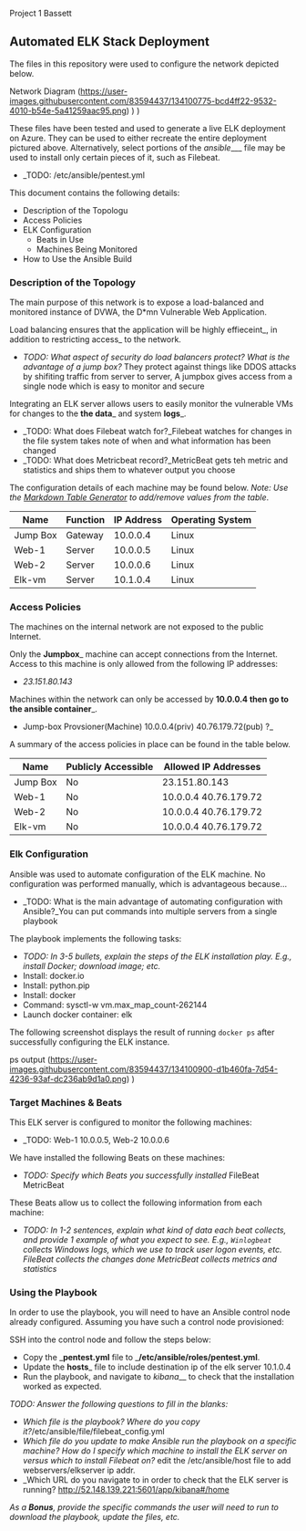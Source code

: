 Project 1 Bassett
## Automated ELK Stack Deployment

The files in this repository were used to configure the network depicted below.

Network Diagram (https://user-images.githubusercontent.com/83594437/134100775-bcd4ff22-9532-4010-b54e-5a41259aac95.png)
)
)

These files have been tested and used to generate a live ELK deployment on Azure. They can be used to either recreate the entire deployment pictured above. Alternatively, select portions of the _ansible____ file may be used to install only certain pieces of it, such as Filebeat.

  - _TODO: /etc/ansible/pentest.yml

This document contains the following details:
- Description of the Topologu
- Access Policies
- ELK Configuration
  - Beats in Use
  - Machines Being Monitored
- How to Use the Ansible Build


### Description of the Topology

The main purpose of this network is to expose a load-balanced and monitored instance of DVWA, the D*mn Vulnerable Web Application.

Load balancing ensures that the application will be highly effieceint_, in addition to restricting access_ to the network.
- _TODO: What aspect of security do load balancers protect? What is the advantage of a jump box?_ They protect against things like DDOS attacks by shifiting traffic
from server to server, A jumpbox gives access from a single node which is easy to monitor and secure

Integrating an ELK server allows users to easily monitor the vulnerable VMs for changes to the __the data___ and system __logs___.
- _TODO: What does Filebeat watch for?_Filebeat watches for changes in the file system takes note of when and what information has been changed
- _TODO: What does Metricbeat record?_MetricBeat gets teh metric and statistics and ships them to whatever output you choose

The configuration details of each machine may be found below.
_Note: Use the [Markdown Table Generator](http://www.tablesgenerator.com/markdown_tables) to add/remove values from the table_.

| Name     | Function | IP Address | Operating System |
|----------|----------|------------|------------------|
|Jump Box  | Gateway  | 10.0.0.4   | Linux            |
|Web-1     | Server   | 10.0.0.5   | Linux            |
|Web-2     | Server   | 10.0.0.6   | Linux            |
|Elk-vm    | Server   | 10.1.0.4   | Linux            |

### Access Policies

The machines on the internal network are not exposed to the public Internet. 

Only the __Jumpbox___ machine can accept connections from the Internet. Access to this machine is only allowed from the following IP addresses:
- _23.151.80.143_

Machines within the network can only be accessed by __10.0.0.4 then go to the ansible container___.
- Jump-box Provsioner(Machine) 10.0.0.4(priv)  40.76.179.72(pub) ?_

A summary of the access policies in place can be found in the table below.

| Name     | Publicly Accessible | Allowed IP Addresses |
|----------|---------------------|----------------------|
| Jump Box | No                  | 23.151.80.143        |
| Web-1    | No                  | 10.0.0.4 40.76.179.72|
| Web-2    | No                  | 10.0.0.4 40.76.179.72|
| Elk-vm   | No                  | 10.0.0.4 40.76.179.72|
### Elk Configuration

Ansible was used to automate configuration of the ELK machine. No configuration was performed manually, which is advantageous because...
- _TODO: What is the main advantage of automating configuration with Ansible?_You can put commands into multiple servers from a single playbook

The playbook implements the following tasks:
- _TODO: In 3-5 bullets, explain the steps of the ELK installation play. E.g., install Docker; download image; etc._
- Install: docker.io
- Install: python.pip
- Install: docker
- Command: sysctl-w vm.max_map_count-262144
- Launch docker container: elk

The following screenshot displays the result of running `docker ps` after successfully configuring the ELK instance.

ps output
(https://user-images.githubusercontent.com/83594437/134100900-d1b460fa-7d54-4236-93af-dc236ab9d1a0.png)
)

### Target Machines & Beats
This ELK server is configured to monitor the following machines:
- _TODO: Web-1 10.0.0.5, Web-2 10.0.0.6

We have installed the following Beats on these machines:
- _TODO: Specify which Beats you successfully installed_ FileBeat MetricBeat

These Beats allow us to collect the following information from each machine:
- _TODO: In 1-2 sentences, explain what kind of data each beat collects, and provide 1 example of what you expect to see. E.g., `Winlogbeat` collects Windows logs, which we use to track user logon events, etc.
FileBeat collects the changes done MetricBeat collects metrics and statistics_

### Using the Playbook
In order to use the playbook, you will need to have an Ansible control node already configured. Assuming you have such a control node provisioned: 

SSH into the control node and follow the steps below:
- Copy the ___pentest.yml__ file to ___/etc/ansible/roles/pentest.yml__.
- Update the __hosts___ file to include destination ip of the elk server 10.1.0.4
- Run the playbook, and navigate to _kibana___ to check that the installation worked as expected.

_TODO: Answer the following questions to fill in the blanks:_
- _Which file is the playbook? Where do you copy it?_/etc/ansible/file/filebeat_config.yml
- _Which file do you update to make Ansible run the playbook on a specific machine? How do I specify which machine to install the ELK server on versus which to install Filebeat on?_
edit the /etc/ansible/host file to add webservers/elkserver ip addr.
- _Which URL do you navigate to in order to check that the ELK server is running? http://52.148.139.221:5601/app/kibana#/home

_As a **Bonus**, provide the specific commands the user will need to run to download the playbook, update the files, etc._

